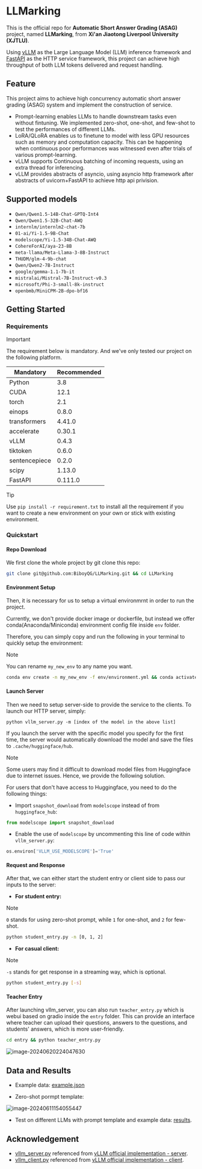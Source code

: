 # LLMarking

This is the official repo for **Automatic Short Answer Grading (ASAG)** project, named **LLMarking**, from **Xi'an Jiaotong Liverpool University (XJTLU)**. 

Using [vLLM](https://github.com/vllm-project/vllm) as the Large Language Model (LLM) inference framework and [FastAPI](https://github.com/tiangolo/fastapi) as the HTTP service framework, this project can achieve high throughput of both LLM tokens delivered and request handling.

## Feature

This project aims to achieve high concurrency automatic short answer grading (ASAG) system and implement the construction of service.

* Prompt-learning enables LLMs to handle downstream tasks even without fintuning. We implemented zero-shot, one-shot, and few-shot to test the performances of different LLMs.
* LoRA/QLoRA enables us to finetune to model with less GPU resources such as memory and computation capacity. This can be happening when continuous poor performances was witnessed even after trials of various prompt-learning.
* vLLM supports Continuous batching of incoming requests, using an extra thread for inferencing.
* vLLM provides abstracts of asyncio, using asyncio http framework after abstracts of uvicorn+FastAPI to achieve http api privision.

## Supported models

* `Qwen/Qwen1.5-14B-Chat-GPTQ-Int4`
* `Qwen/Qwen1.5-32B-Chat-AWQ`
* `internlm/internlm2-chat-7b`
* `01-ai/Yi-1.5-9B-Chat`
* `modelscope/Yi-1.5-34B-Chat-AWQ`
* `CohereForAI/aya-23-8B`
* `meta-llama/Meta-Llama-3-8B-Instruct`
* `THUDM/glm-4-9b-chat`
* `Qwen/Qwen2-7B-Instruct`
* `google/gemma-1.1-7b-it`
* `mistralai/Mistral-7B-Instruct-v0.3`
* `microsoft/Phi-3-small-8k-instruct`
* `openbmb/MiniCPM-2B-dpo-bf16`

## Getting Started

### Requirements

> [!IMPORTANT] 
>
> The requirement below is mandatory. And we've only tested our project on the following platform.

| Mandatory     | Recommended |
| ------------- | ----------- |
| Python        | 3.8         |
| CUDA          | 12.1        |
| torch         | 2.1         |
| einops        | 0.8.0       |
| transformers  | 4.41.0      |
| accelerate    | 0.30.1      |
| vLLM          | 0.4.3       |
| tiktoken      | 0.6.0       |
| sentencepiece | 0.2.0       |
| scipy         | 1.13.0      |
| FastAPI       | 0.111.0     |

> [!TIP]
>
> Use `pip install -r requirement.txt` to install all the requirement if you want to create a new environment on your own or stick with existing environment.

### Quickstart

#### Repo Download

We first clone the whole project by git clone this repo:

```bash
git clone git@github.com:BiboyQG/LLMarking.git && cd LLMarking
```

#### Environment Setup

Then, it is necessary for us to setup a virtual environmrnt in order to run the project.

Currently, we don't provide docker image or dockerfile, but instead we offer conda(Anaconda/Miniconda) environment config file inside `env` folder.

Therefore, you can simply copy and run the following in your terminal to quickly setup the environment:

> [!NOTE]
>
> You can rename `my_new_env` to any name you want.

```bash
conda env create -n my_new_env -f env/environment.yml && conda activate my_new_env
```

#### Launch Server

Then we need to setup server-side to provide the service to the clients. To launch our HTTP server, simply:

```text
python vllm_server.py -m [index of the model in the above list]
```

If you launch the server with the specific model you specify for the first time, the server would automatically download the model and save the files to `.cache/huggingface/hub`.

> [!NOTE]
>
> Some users may find it difficult to download model files from Huggingface due to internet issues. Hence, we provide the following solution.

For users that don't have access to Huggingface, you need to do the following things:

* Import `snapshot_download` from `modelscope` instead of from `huggingface_hub`:

```python
from modelscope import snapshot_download
```

* Enable the use of `modelscope` by uncommenting this line of code within `vllm_server.py`:

```python
os.environ['VLLM_USE_MODELSCOPE']='True'
```

#### Request and Response

After that, we can either start the student entry or client side to pass our inputs to the server:

* **For student entry:**

> [!NOTE]
>
> `0` stands for using zero-shot prompt, while `1` for one-shot, and `2` for few-shot.

```bash
python student_entry.py -n [0, 1, 2]
```

* **For casual client:**

> [!NOTE]
>
> `-s` stands for get response in a streaming way, which is optional.

```bash
python student_entry.py [-s]
```

#### Teacher Entry

After launching vllm_server, you can also run `teacher_entry.py` which is webui based on gradio inside the `entry` folder. This can provide an interface where teacher can upload their questions, answers to the questions, and students' answers, which is more user-friendly.

```bash
cd entry && python teacher_entry.py
```

![image-20240620224047630](https://s2.loli.net/2024/06/20/wzkmQq6ANWYjPbR.png)

## Data and Results

* Example data: [example.json](https://github.com/BiboyQG/ASAG/blob/master/data/example.json)

* Zero-shot pormpt template:

![image-20240611154055447](https://s2.loli.net/2024/06/11/8UOoJBshVgtKS1l.png)

* Test on different LLMs with prompt template and example data: [results](https://github.com/BiboyQG/ASAG/tree/master/results).

## Acknowledgement

* [vllm_server.py](https://github.com/BiboyQG/ASAG/blob/master/vllm_server.py) referenced from [vLLM official implementation - server](https://github.com/vllm-project/vllm/blob/main/vllm/entrypoints/api_server.py).
* [vllm_client.py](https://github.com/BiboyQG/ASAG/blob/master/vllm_client.py) referenced from [vLLM official implementation - client](https://github.com/vllm-project/vllm/blob/main/examples/api_client.py).

